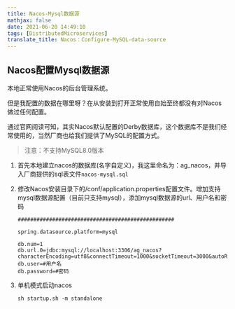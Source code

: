 ```yaml
---
title: Nacos-Mysql数据源
mathjax: false
date: 2021-06-20 14:49:10
tags: [DistributedMicroservices]
translate_title: Nacos：Configure-MySQL-data-source
---
```


## Nacos配置Mysql数据源

 本地正常使用Nacos的后台管理系统。

但是我配置的数据在哪里呀？在从安装到打开正常使用自始至终都没有对Nacos做过任何配置。 

通过官网阅读可知，其实Nacos默认配置的Derby数据库，这个数据库不是我们经常使用的，当然厂商也给我们提供了MySQL的配置方式。

> 注意：不支持MySQL8.0版本

1. 首先本地建立nacos的数据库(名字自定义)，我这里命名为：ag_nacos，并导入厂商提供的sql表文件`nacos-mysql.sql` 

2. 修改Nacos安装目录下的/conf/application.properties配置文件。增加支持mysql数据源配置（目前只支持mysql），添加mysql数据源的url、用户名和密码

   ```properties
   ##################################################
    
   spring.datasource.platform=mysql
    
   db.num=1
   db.url.0=jdbc:mysql://localhost:3306/ag_nacos?characterEncoding=utf8&connectTimeout=1000&socketTimeout=3000&autoReconnect=true
   db.user=#用户名
   db.password=#密码
   ```

3. 单机模式启动nacos

   ```shell
   sh startup.sh -m standalone
   ```

   

